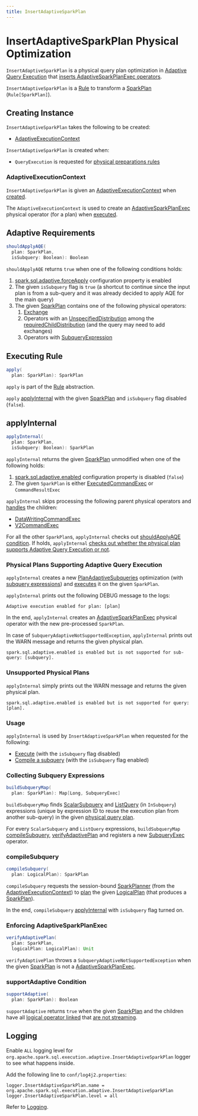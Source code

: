 ```yaml
---
title: InsertAdaptiveSparkPlan
---
```


# InsertAdaptiveSparkPlan Physical Optimization

`InsertAdaptiveSparkPlan` is a physical query plan optimization in [Adaptive Query Execution](../adaptive-query-execution/index.md) that [inserts AdaptiveSparkPlanExec operators](#apply).

`InsertAdaptiveSparkPlan` is a [Rule](../catalyst/Rule.md) to transform a [SparkPlan](../physical-operators/SparkPlan.md) (`Rule[SparkPlan]`).

## Creating Instance

`InsertAdaptiveSparkPlan` takes the following to be created:

* [AdaptiveExecutionContext](#adaptiveExecutionContext)

`InsertAdaptiveSparkPlan` is created when:

* `QueryExecution` is requested for [physical preparations rules](../QueryExecution.md#preparations)

### <span id="adaptiveExecutionContext"> AdaptiveExecutionContext

`InsertAdaptiveSparkPlan` is given an [AdaptiveExecutionContext](../adaptive-query-execution/AdaptiveExecutionContext.md) when [created](#creating-instance).

The `AdaptiveExecutionContext` is used to create an [AdaptiveSparkPlanExec](../physical-operators/AdaptiveSparkPlanExec.md#context) physical operator (for a plan) when [executed](#applyInternal).

## <span id="shouldApplyAQE"> Adaptive Requirements

```scala
shouldApplyAQE(
  plan: SparkPlan,
  isSubquery: Boolean): Boolean
```

`shouldApplyAQE` returns `true` when one of the following conditions holds:

1. [spark.sql.adaptive.forceApply](../configuration-properties.md#spark.sql.adaptive.forceApply) configuration property is enabled
1. The given `isSubquery` flag is `true` (a shortcut to continue since the input plan is from a sub-query and it was already decided to apply AQE for the main query)
1. The given [SparkPlan](../physical-operators/SparkPlan.md) contains one of the following physical operators:
    1. [Exchange](../physical-operators/Exchange.md)
    1. Operators with an [UnspecifiedDistribution](../physical-operators/Distribution.md#UnspecifiedDistribution) among the [requiredChildDistribution](../physical-operators/SparkPlan.md#requiredChildDistribution) (and the query may need to add exchanges)
    1. Operators with [SubqueryExpression](../expressions/SubqueryExpression.md)

## <span id="apply"> Executing Rule

```scala
apply(
  plan: SparkPlan): SparkPlan
```

`apply` is part of the [Rule](../catalyst/Rule.md#apply) abstraction.

`apply` [applyInternal](#applyInternal) with the given [SparkPlan](../physical-operators/SparkPlan.md) and `isSubquery` flag disabled (`false`).

## <span id="applyInternal"> applyInternal

```scala
applyInternal(
  plan: SparkPlan,
  isSubquery: Boolean): SparkPlan
```

`applyInternal` returns the given [SparkPlan](../physical-operators/SparkPlan.md) unmodified when one of the following holds:

1. [spark.sql.adaptive.enabled](../configuration-properties.md#spark.sql.adaptive.enabled) configuration property is disabled (`false`)
1. The given `SparkPlan` is either [ExecutedCommandExec](../physical-operators/ExecutedCommandExec.md) or `CommandResultExec`

`applyInternal` skips processing the following parent physical operators and [handles](#apply) the children:

* [DataWritingCommandExec](../physical-operators/DataWritingCommandExec.md)
* [V2CommandExec](../physical-operators/V2CommandExec.md)

For all the other `SparkPlan`s, `applyInternal` checks out [shouldApplyAQE condition](#shouldApplyAQE). If holds, `applyInternal` [checks out whether the physical plan supports Adaptive Query Execution or not](#supportAdaptive).

### Physical Plans Supporting Adaptive Query Execution

`applyInternal` creates a new [PlanAdaptiveSubqueries](PlanAdaptiveSubqueries.md) optimization (with [subquery expressions](#buildSubqueryMap)) and [executes](../physical-operators/AdaptiveSparkPlanExec.md#applyPhysicalRules) it on the given `SparkPlan`.

`applyInternal` prints out the following DEBUG message to the logs:

```text
Adaptive execution enabled for plan: [plan]
```

In the end, `applyInternal` creates an [AdaptiveSparkPlanExec](../physical-operators/AdaptiveSparkPlanExec.md) physical operator with the new pre-processed `SparkPlan`.

In case of `SubqueryAdaptiveNotSupportedException`, `applyInternal` prints out the WARN message and returns the given physical plan.

```text
spark.sql.adaptive.enabled is enabled but is not supported for sub-query: [subquery].
```

### Unsupported Physical Plans

`applyInternal` simply prints out the WARN message and returns the given physical plan.

```text
spark.sql.adaptive.enabled is enabled but is not supported for query: [plan].
```

### Usage

`applyInternal` is used by `InsertAdaptiveSparkPlan` when requested for the following:

* [Execute](#apply) (with the `isSubquery` flag disabled)
* [Compile a subquery](#compileSubquery) (with the `isSubquery` flag enabled)

### <span id="buildSubqueryMap"> Collecting Subquery Expressions

```scala
buildSubqueryMap(
  plan: SparkPlan): Map[Long, SubqueryExec]
```

`buildSubqueryMap` finds [ScalarSubquery](../expressions/ScalarSubquery) and [ListQuery](../expressions/ListQuery.md) (in `InSubquery`) expressions (unique by expression ID to reuse the execution plan from another sub-query) in the given [physical query plan](../physical-operators/SparkPlan.md).

For every `ScalarSubquery` and `ListQuery` expressions, `buildSubqueryMap` [compileSubquery](#compileSubquery), [verifyAdaptivePlan](#verifyAdaptivePlan) and registers a new [SubqueryExec](../physical-operators/SubqueryExec.md) operator.

### <span id="compileSubquery"> compileSubquery

```scala
compileSubquery(
  plan: LogicalPlan): SparkPlan
```

`compileSubquery` requests the session-bound [SparkPlanner](../SparkPlanner.md) (from the [AdaptiveExecutionContext](#adaptiveExecutionContext)) to [plan](../execution-planning-strategies/SparkStrategies.md#plan) the given [LogicalPlan](../logical-operators/LogicalPlan.md) (that produces a [SparkPlan](../physical-operators/SparkPlan.md)).

In the end, `compileSubquery` [applyInternal](#applyInternal) with `isSubquery` flag turned on.

### <span id="verifyAdaptivePlan"> Enforcing AdaptiveSparkPlanExec

```scala
verifyAdaptivePlan(
  plan: SparkPlan,
  logicalPlan: LogicalPlan): Unit
```

`verifyAdaptivePlan` throws a `SubqueryAdaptiveNotSupportedException` when the given [SparkPlan](../physical-operators/SparkPlan.md) is not a [AdaptiveSparkPlanExec](../physical-operators/AdaptiveSparkPlanExec.md).

### <span id="supportAdaptive"> supportAdaptive Condition

```scala
supportAdaptive(
  plan: SparkPlan): Boolean
```

`supportAdaptive` returns `true` when the given [SparkPlan](../physical-operators/SparkPlan.md) and the children have all [logical operator linked](../physical-operators/SparkPlan.md#logicalLink) that [are not streaming](../logical-operators/LogicalPlan.md#isStreaming).

## Logging

Enable `ALL` logging level for `org.apache.spark.sql.execution.adaptive.InsertAdaptiveSparkPlan` logger to see what happens inside.

Add the following line to `conf/log4j2.properties`:

```text
logger.InsertAdaptiveSparkPlan.name = org.apache.spark.sql.execution.adaptive.InsertAdaptiveSparkPlan
logger.InsertAdaptiveSparkPlan.level = all
```

Refer to [Logging](../spark-logging.md).
